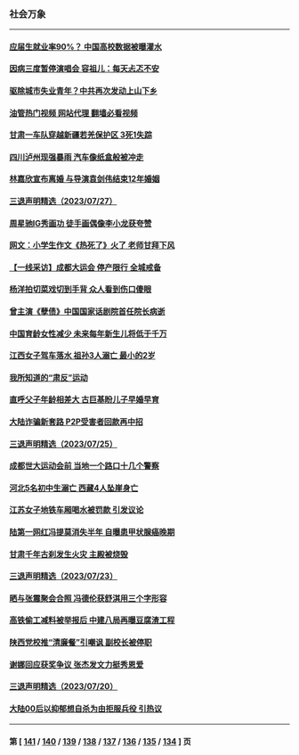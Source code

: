 ### 社会万象
---
#### [应届生就业率90%？ 中国高校数据被曝灌水](../../pages/ncid282/n14044119.md?07292045) 
#### [因病三度暂停演唱会 容祖儿：每天忐忑不安](../../pages/ncid282/n14043840.md?07292045) 
#### [驱除城市失业青年？中共再次发动上山下乡](../../pages/ncid282/n14043152.md?07292045) 
#### [油管热门视频 网站代理 翻墙必看视频](http://138.2.39.72:81/youtube.html?epic-marker?07292045)
#### [甘肃一车队穿越新疆若羌保护区 3死1失踪](../../pages/ncid282/n14043661.md?07292045) 
#### [四川泸州现强暴雨 汽车像纸盒般被冲走](../../pages/ncid282/n14043241.md?07292045) 
#### [林嘉欣宣布离婚 与导演袁剑伟结束12年婚姻](../../pages/ncid282/n14043248.md?07292045) 
#### [三退声明精选（2023/07/27）](../../pages/ncid282/n14043320.md?07292045) 
#### [周星驰IG秀画功 徒手画偶像李小龙获夸赞](../../pages/ncid282/n14043211.md?07292045) 
#### [网文：小学生作文《热死了》火了 老师甘拜下风](../../pages/ncid282/n14043061.md?07292045) 
#### [【一线采访】成都大运会 停产限行 全城戒备](../../pages/ncid282/n14042884.md?07292045) 
#### [杨洋拍切菜戏切到手背 众人看到伤口傻眼](../../pages/ncid282/n14042527.md?07292045) 
#### [曾主演《孽债》中国国家话剧院首任院长病逝](../../pages/ncid282/n14042508.md?07292045) 
#### [中国育龄女性减少 未来每年新生儿将低于千万](../../pages/ncid282/n14042229.md?07292045) 
#### [江西女子驾车落水 祖孙3人溺亡 最小的2岁](../../pages/ncid282/n14042217.md?07292045) 
#### [我所知道的“肃反”运动](../../pages/ncid282/n14042249.md?07292045) 
#### [直呼父子年龄相差大 古巨基盼儿子早婚早育](../../pages/ncid282/n14041756.md?07292045) 
#### [大陆诈骗新套路 P2P受害者回款再中招](../../pages/ncid282/n14041708.md?07292045) 
#### [三退声明精选（2023/07/25）](../../pages/ncid282/n14041720.md?07292045) 
#### [成都世大运动会前 当地一个路口十几个警察](../../pages/ncid282/n14041528.md?07292045) 
#### [河北5名初中生溺亡 西藏4人坠崖身亡](../../pages/ncid282/n14041512.md?07292045) 
#### [江苏女子地铁车厢喝水被罚款 引发议论](../../pages/ncid282/n14041282.md?07292045) 
#### [陆第一网红冯提莫消失半年 自曝患甲状腺癌晚期](../../pages/ncid282/n14041064.md?07292045) 
#### [甘肃千年古刹发生火灾 主殿被烧毁](../../pages/ncid282/n14040791.md?07292045) 
#### [三退声明精选（2023/07/23）](../../pages/ncid282/n14040688.md?07292045) 
#### [晒与张震聚会合照 冯德伦获舒淇用三个字形容](../../pages/ncid282/n14040507.md?07292045) 
#### [高铁偷工减料被举报后 中建八局再曝豆腐渣工程](../../pages/ncid282/n14040484.md?07292045) 
#### [陕西党校推“清廉餐”引嘲讽 副校长被停职](../../pages/ncid282/n14039889.md?07292045) 
#### [谢娜回应获奖争议 张杰发文力挺秀恩爱](../../pages/ncid282/n14039646.md?07292045) 
#### [三退声明精选（2023/07/20）](../../pages/ncid282/n14039703.md?07292045) 
#### [大陆00后以抑郁想自杀为由拒服兵役 引热议](../../pages/ncid282/n14039333.md?07292045) 

---
#### 第 [ [141](./141.md?07292045) / [140](./140.md?07292045) / [139](./139.md?07292045) / [138](./138.md?07292045) / [137](./137.md?07292045) / [136](./136.md?07292045) / [135](./135.md?07292045) / [134](./134.md?07292045) ] 页
